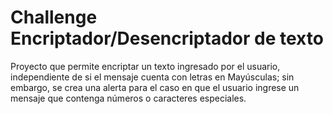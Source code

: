 # Challenge Encriptador/Desencriptador de texto

Proyecto que permite encriptar un texto ingresado por el usuario, independiente de si el mensaje cuenta con letras en Mayúsculas; sin embargo, se crea una alerta para el caso en que el usuario ingrese un mensaje que contenga números o caracteres especiales. 

